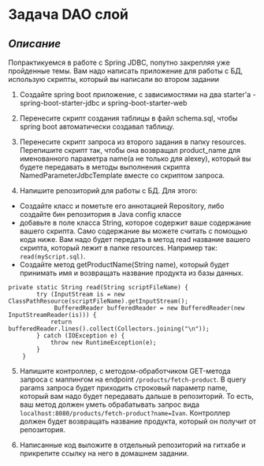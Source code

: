 # **Задача DAO слой**
## *Описание*
Попрактикуемся в работе с Spring JDBC, попутно закрепляя уже пройденные темы. Вам надо написать приложение для работы с БД, использую скрипты, который вы написали во втором задании


1. Создайте spring boot приложение, с зависимостями на два starter'а - spring-boot-starter-jdbc и spring-boot-starter-web

2. Перенесите скрипт создания таблицы в файл schema.sql, чтобы spring boot автоматически создавал таблицу.

3. Перенесите скрипт запроса из второго задания в папку resources. Перепишите скрипт так, чтобы она возвращал product_name для именованного параметра name(а не только для alexey), который вы будете передавать в методы выполнения скрипта NamedParameterJdbcTemplate вместе со скриптом запроса.

4. Напишите репозиторий для работы с БД. Для этого:

* Cоздайте класс и пометьте его аннотацией Repository, либо создайте бин репозитория в Java config классе
* добавьте в поле класса String, которое содержит ваше содержание вашего скрипта. Само содержание вы можете считать с помощью кода ниже. Вам надо будет передать в метод read название вашего скрипта, который лежит в папке resources. Например так: ```read(myScript.sql)```.
*  Cоздайте метод getProductName(String name), который будет принимать имя и возвращать название продукта из базы данных.
```
private static String read(String scriptFileName) {
        try (InputStream is = new ClassPathResource(scriptFileName).getInputStream();
             BufferedReader bufferedReader = new BufferedReader(new InputStreamReader(is))) {
            return bufferedReader.lines().collect(Collectors.joining("\n"));
        } catch (IOException e) {
            throw new RuntimeException(e);
        }
    }
```
5. Напишите контроллер, с методом-обработчиком GET-метода запроса с маппингом на endpoint ```/products/fetch-product```. В query params запроса будет приходить строковый параметр name, который вам надо будет передавать дальше в репозиторий. То есть, ваш метод должен уметь обрабатывать запрос вида ```localhost:8080/products/fetch-product?name=Ivan```. Контроллер должен будет возвращать название продукта, который он получит от репозитория.

6. Написанные код выложите в отдельный репозиторий на гитхабе и прикрепите ссылку на него в домашнем задании.